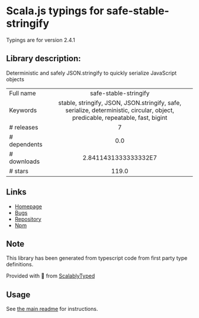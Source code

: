 
# Scala.js typings for safe-stable-stringify

Typings are for version 2.4.1

## Library description:
Deterministic and safely JSON.stringify to quickly serialize JavaScript objects

|                    |                 |
| ------------------ | :-------------: |
| Full name          | safe-stable-stringify |
| Keywords           | stable, stringify, JSON, JSON.stringify, safe, serialize, deterministic, circular, object, predicable, repeatable, fast, bigint |
| # releases         | 7 |
| # dependents       | 0.0 |
| # downloads        | 2.8411431333333332E7 |
| # stars            | 119.0 |

## Links
- [Homepage](https://github.com/BridgeAR/safe-stable-stringify#readme)
- [Bugs](https://github.com/BridgeAR/safe-stable-stringify/issues)
- [Repository](https://github.com/BridgeAR/safe-stable-stringify)
- [Npm](https://www.npmjs.com/package/safe-stable-stringify)
    


## Note
This library has been generated from typescript code from first party type definitions.

Provided with :purple_heart: from [ScalablyTyped](https://github.com/oyvindberg/ScalablyTyped)

## Usage
See [the main readme](../../readme.md) for instructions.


